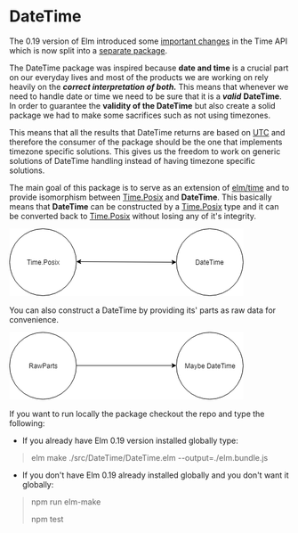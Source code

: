 # DateTime

The 0.19 version of Elm introduced some [important changes][important-changes] in the Time API which is now split into a [separate package][elm-time].

The DateTime package was inspired because __date and time__ is a crucial part on our everyday lives and most of the products we are working on rely heavily on the ___correct interpretation of both.___
This means that whenever we need to handle date or time we need to be sure that it is a ___valid___ __DateTime__. In order to guarantee the __validity of the DateTime__ but also create a solid package
we had to make some sacrifices such as not using timezones.

This means that all the results that DateTime returns are based on [UTC][UTC-wiki] and therefore the consumer of the package should be the one that implements timezone specific solutions. This gives us the
freedom to work on generic solutions of DateTime handling instead of having timezone specific solutions.

The main goal of this package is to serve as an extension of [elm/time][elm-time] and to provide isomorphism between [Time.Posix][TimePosix] and __DateTime__. This basically means that __DateTime__ can be constructed by a
[Time.Posix][TimePosix] type and it can be converted back to [Time.Posix][TimePosix] without losing any of it's integrity.

![alt text](https://github.com/PanagiotisGeorgiadis/Elm-DateTime/blob/master/assets/Isomorphic-Construction.png "RawParts to Maybe DateTime")


You can also construct a DateTime by providing its' parts as raw data for convenience.

![alt text](https://github.com/PanagiotisGeorgiadis/elm-datetime/blob/master/assets/Raw-Parts-Construction.png "Isomorphic Time.Posix conversion to DateTime")


If you want to run locally the package checkout the repo and type the following:

* If you already have Elm 0.19 version installed globally type:
> elm make ./src/DateTime/DateTime.elm --output=./elm.bundle.js

* If you don't have Elm 0.19 already installed globally and you don't want it globally:
> npm run elm-make
>
> npm test

[important-changes]: https://github.com/elm/compiler/blob/master/upgrade-docs/0.19.md#modules-moved
[elm-time]: https://package.elm-lang.org/packages/elm/time/latest/
[UTC-wiki]: https://en.wikipedia.org/wiki/Coordinated_Universal_Time
[TimePosix]: https://package.elm-lang.org/packages/elm/time/latest/Time#Posix
